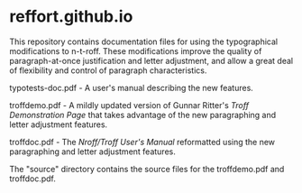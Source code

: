 # reffort.github.io
This repository contains documentation files for using the typographical
modifications to n-t-roff.  These modifications improve the quality of
paragraph-at-once justification and letter adjustment, and allow a great deal
of flexibility and control of paragraph characteristics.

typotests-doc.pdf - A user's manual describing the new features.

troffdemo.pdf - A mildly updated version of Gunnar Ritter's
_Troff Demonstration Page_ that takes advantage of the new paragraphing and
letter adjustment features.

troffdoc.pdf - The _Nroff/Troff User's Manual_ reformatted using the new
paragraphing and letter adjustment features.

The "source" directory contains the source files for the troffdemo.pdf and
troffdoc.pdf.
